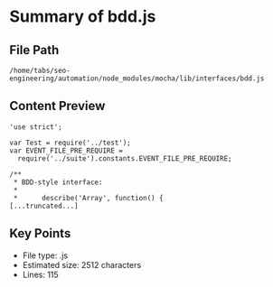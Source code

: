 # Summary of bdd.js
  
## File Path
`/home/tabs/seo-engineering/automation/node_modules/mocha/lib/interfaces/bdd.js`

## Content Preview
```
'use strict';

var Test = require('../test');
var EVENT_FILE_PRE_REQUIRE =
  require('../suite').constants.EVENT_FILE_PRE_REQUIRE;

/**
 * BDD-style interface:
 *
 *      describe('Array', function() {
[...truncated...]
```

## Key Points
- File type: .js
- Estimated size: 2512 characters
- Lines: 115
